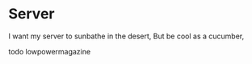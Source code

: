 # Server

I want my server to sunbathe in the desert,
But be cool as a cucumber,

todo 
lowpowermagazine
